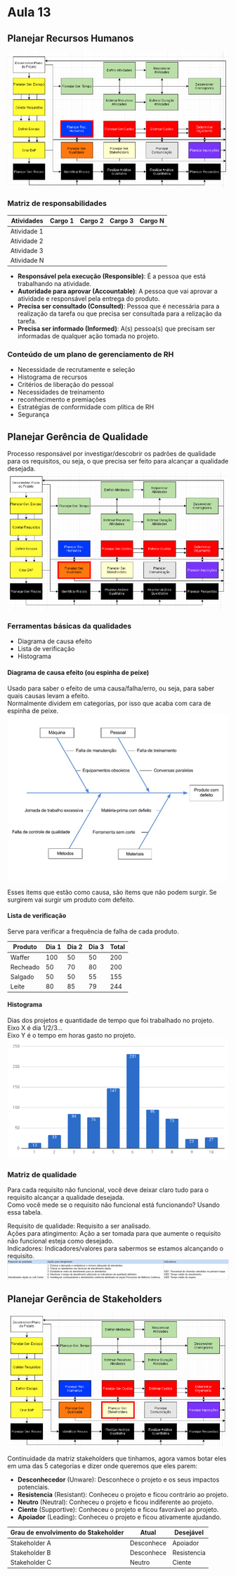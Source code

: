 # Aula 13

## Planejar Recursos Humanos
![Planejar Recursos Humanos](1.PNG)  

### Matriz de responsabilidades  

| Atividades  | Cargo 1 | Cargo 2 | Cargo 3 | Cargo N |
| ----------- | ------- | ------- | ------- | ------- |
| Atividade 1 |         |         |         |         |
| Atividade 2 |         |         |         |         |
| Atividade 3 |         |         |         |         |
| Atividade N |         |         |         |         |

* **Responsável pela execução (Responsible)**: É a pessoa que está trabalhando na atividade.  
* **Autoridade para aprovar (Accountable)**: A pessoa que vai aprovar a atividade e responsável pela entrega do produto.
* **Precisa ser consultado (Consulted)**: Pessoa que é necessária para a realização da tarefa ou que precisa ser consultada para a relização da tarefa.  
* **Precisa ser informado (Informed)**: A(s) pessoa(s) que precisam ser informadas de qualquer ação tomada no projeto.  

### Conteúdo de um plano de gerenciamento de RH
* Necessidade de recrutamente e seleção
* Histograma de recursos
* Critérios de liberação do pessoal
* Necessidades de treinamento
* reconhecimento e premiações
* Estratégias de conformidade com plítica de RH
* Segurança

## Planejar Gerência de Qualidade
Processo responsável por investigar/descobrir os padrões de qualidade para os requisitos, ou seja, o que precisa ser feito para alcançar a qualidade desejada.  
![Planejar Gerência de Qualidade](2.PNG)

### Ferramentas básicas da qualidades

* Diagrama de causa efeito  
* Lista de verificação  
* Histograma  

#### Diagrama de causa efeito (ou espinha de peixe)
Usado para saber o efeito de uma causa/falha/erro, ou seja, para saber quais causas levam a efeito.  
Normalmente dividem em categorias, por isso que acaba com cara de espinha de peixe.  
![Espinha de peixe](3.jpg)  

Esses items que estão como causa, são items que não podem surgir. Se surgirem vai surgir um produto com defeito.  

#### Lista de verificação
Serve para verificar a frequência de falha de cada produto.  

| Produto  | Dia 1 | Dia 2 | Dia 3 | Total |
| -------- | ----- | ----- | ----- | ----- |
| Waffer   | 100   | 50    | 50    | 200   |
| Recheado | 50    | 70    | 80    | 200   |
| Salgado  | 50    | 50    | 55    | 155   |
| Leite    | 80    | 85    | 79    | 244   |

#### Histograma
Dias dos projetos e quantidade de tempo que foi trabalhado no projeto.  
Eixo X é dia 1/2/3...  
Eixo Y é o tempo em horas gasto no projeto.  
![Histograma](4.PNG)  

### Matriz de qualidade
Para cada requisito não funcional, você deve deixar claro tudo para o requisito alcançar a qualidade desejada.  
Como você mede se o requisito não funcional está funcionando? Usando essa tabela.   

Requisito de qualidade: Requisito a ser analisado.   
Ações para atingimento: Ação a ser tomada para que aumente o requisito não funcional esteja como desejado.  
Indicadores: Indicadores/valores para sabermos se estamos alcançando o requisito.  
![Matriz de qualidade](5.PNG)  

## Planejar Gerência de Stakeholders
![Planejar Ger. Stakeholders](7.PNG)  

Continuidade da matriz stakeholders que tinhamos, agora vamos botar eles em uma das 5 categorias e dizer onde queremos que eles parem:  
* **Desconhecedor** (Unware): Desconhece o projeto e os seus impactos potenciais.
* **Resistencia** (Resistant): Conheceu o projeto e ficou contrário ao projeto.
* **Neutro** (Neutral): Conheceu o projeto e ficou indiferente ao projeto.
* **Ciente** (Supportive): Conheceu o projeto e ficou favorável ao projeto.
* **Apoiador** (Leading): Conheceu o projeto e ficou ativamente ajudando.

| Grau de envolvimento do Stakeholder | Atual      | Desejável   |
| ----------------------------------- | ---------- | ----------- |
| Stakeholder A                       | Desconhece | Apoiador    |
| Stakeholder B                       | Desconhece | Resistencia |
| Stakeholder C                       | Neutro     | Ciente      |

